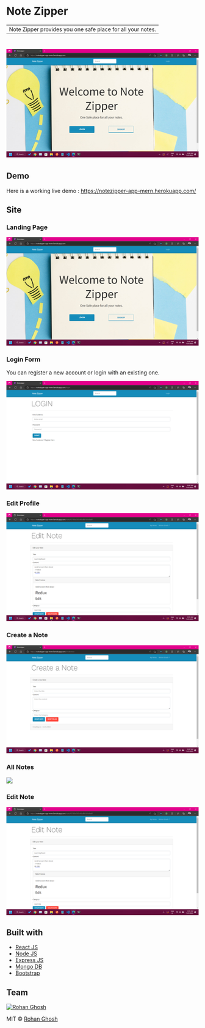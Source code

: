 # Note Zipper

<table>
<tr>
<td>
  Note Zipper provides you one safe place for all your notes.
</td>
</tr>
</table>

# ![Note Zipper](https://github.com/rohanghosh02/notezipper-mern-project/blob/main/images/LandingPage.png)

## Demo

Here is a working live demo : https://notezipper-app-mern.herokuapp.com/

## Site

### Landing Page

![](https://github.com/rohanghosh02/notezipper-mern-project/blob/main/images/LandingPage.png)

### Login Form

You can register a new account or login with an existing one.

![](https://github.com/rohanghosh02/notezipper-mern-project/blob/main/images/LoginPage.png)

### Edit Profile

![](https://github.com/rohanghosh02/notezipper-mern-project/blob/main/images/EditPage.png)

### Create a Note

![](https://github.com/rohanghosh02/notezipper-mern-project/blob/main/images/CreateNote.png)

### All Notes

![](https://github.com/Piyush55dude/notezipper/blob/master/images/allnotes.png)

### Edit Note

![](https://github.com/rohanghosh02/notezipper-mern-project/blob/main/images/EditPage.png)

## Built with

- [React JS](https://reactjs.org/)
- [Node JS](https://nodejs.org/)
- [Express JS](https://expressjs.com/)
- [Mongo DB](https://www.mongodb.com/)
- [Bootstrap](http://getbootstrap.com/)

## Team

[![Rohan Ghosh](https://avatars.githubusercontent.com/u/71579973?s=200&u=55e69a72aa64feec724b34a69844d2920c43fd46&v=4)](https://github.com/rohanghosh02)

MIT © [Rohan Ghosh ](https://github.com/rohanghosh02)
